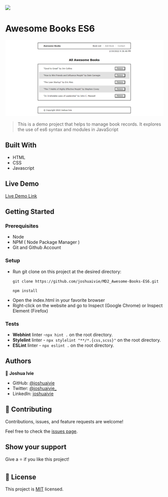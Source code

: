 ![](https://img.shields.io/badge/Microverse-blueviolet)

# Awesome Books ES6

![screenshot](./assets/images/screenshot.png)

> This is a demo project that helps to manage book records. It explores the use of es6 syntax and modules in JavaScript

## Built With

- HTML
- CSS
- Javascript

## Live Demo

[Live Demo Link](https://joshuaivie.github.io/MD2_Awesome-Books-ES6/)

## Getting Started

### Prerequisites

- Node
- NPM ( Node Package Manager )
- Git and Github Account

### Setup

- Run git clone on this project at the desired directory:
  ```
  git clone https://github.com/joshuaivie/MD2_Awesome-Books-ES6.git
  ```
   ```
  npm install
  ```
- Open the index.html in your favorite browser
- Right-click on the website and go to Inspect (Google Chrome) or Inspect Element (Firefox)

### Tests

- **Webhint** linter -`npx hint .` on the root directory.
- **Stylelint** linter - `npx stylelint "**/*.{css,scss}"` on the root directory.
- **ESLint** linter - `npx eslint .` on the root directory.

## Authors

👤 **Joshua Ivie**

- GitHub: [@joshuaivie](https://github.com/joshuaivie)
- Twitter: [@joshuaivie\_](https://twitter.com/joshuaivie_)
- LinkedIn: [joshuaivie](https://linkedin.com/in/joshuaivie)

## 🤝 Contributing

Contributions, issues, and feature requests are welcome!

Feel free to check the [issues page](https://github.com/joshuaivie/MD2_Awesome-Books-ES6/issues).

## Show your support

Give a ⭐️ if you like this project!

## 📝 License

This project is [MIT](./MIT.md) licensed.
